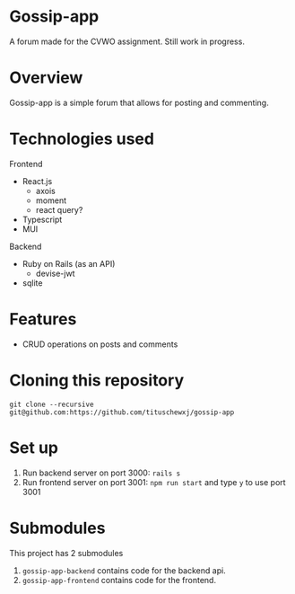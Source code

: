 # Gossip-app
A forum made for the CVWO assignment. Still work in progress.

# Overview
Gossip-app is a simple forum that allows for posting and commenting.

# Technologies used
Frontend
 - React.js
    - axois
    - moment
    - react query?
 - Typescript
 - MUI

Backend
- Ruby on Rails (as an API)
    - devise-jwt
- sqlite

# Features
- CRUD operations on posts and comments

# Cloning this repository
`git clone --recursive git@github.com:https://github.com/tituschewxj/gossip-app`

# Set up
1. Run backend server on port 3000: `rails s`
2. Run frontend server on port 3001: `npm run start` and type `y` to use port 3001

# Submodules
This project has 2 submodules
1. `gossip-app-backend` contains code for the backend api.
2. `gossip-app-frontend` contains code for the frontend.

<!-- # Final DB Schema -->
